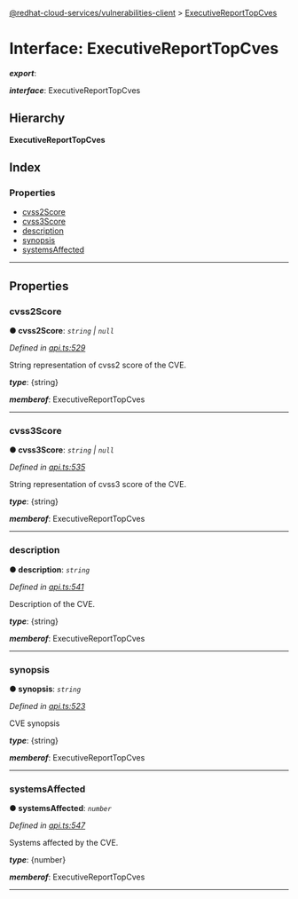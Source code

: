 [@redhat-cloud-services/vulnerabilities-client](../README.md) > [ExecutiveReportTopCves](../interfaces/executivereporttopcves.md)

# Interface: ExecutiveReportTopCves

*__export__*: 

*__interface__*: ExecutiveReportTopCves

## Hierarchy

**ExecutiveReportTopCves**

## Index

### Properties

* [cvss2Score](executivereporttopcves.md#cvss2score)
* [cvss3Score](executivereporttopcves.md#cvss3score)
* [description](executivereporttopcves.md#description)
* [synopsis](executivereporttopcves.md#synopsis)
* [systemsAffected](executivereporttopcves.md#systemsaffected)

---

## Properties

<a id="cvss2score"></a>

###  cvss2Score

**● cvss2Score**: *`string` \| `null`*

*Defined in [api.ts:529](https://github.com/RedHatInsights/javascript-clients/blob/master/packages/vulnerabilities/git-api/api.ts#L529)*

String representation of cvss2 score of the CVE.

*__type__*: {string}

*__memberof__*: ExecutiveReportTopCves

___
<a id="cvss3score"></a>

###  cvss3Score

**● cvss3Score**: *`string` \| `null`*

*Defined in [api.ts:535](https://github.com/RedHatInsights/javascript-clients/blob/master/packages/vulnerabilities/git-api/api.ts#L535)*

String representation of cvss3 score of the CVE.

*__type__*: {string}

*__memberof__*: ExecutiveReportTopCves

___
<a id="description"></a>

###  description

**● description**: *`string`*

*Defined in [api.ts:541](https://github.com/RedHatInsights/javascript-clients/blob/master/packages/vulnerabilities/git-api/api.ts#L541)*

Description of the CVE.

*__type__*: {string}

*__memberof__*: ExecutiveReportTopCves

___
<a id="synopsis"></a>

###  synopsis

**● synopsis**: *`string`*

*Defined in [api.ts:523](https://github.com/RedHatInsights/javascript-clients/blob/master/packages/vulnerabilities/git-api/api.ts#L523)*

CVE synopsis

*__type__*: {string}

*__memberof__*: ExecutiveReportTopCves

___
<a id="systemsaffected"></a>

###  systemsAffected

**● systemsAffected**: *`number`*

*Defined in [api.ts:547](https://github.com/RedHatInsights/javascript-clients/blob/master/packages/vulnerabilities/git-api/api.ts#L547)*

Systems affected by the CVE.

*__type__*: {number}

*__memberof__*: ExecutiveReportTopCves

___

